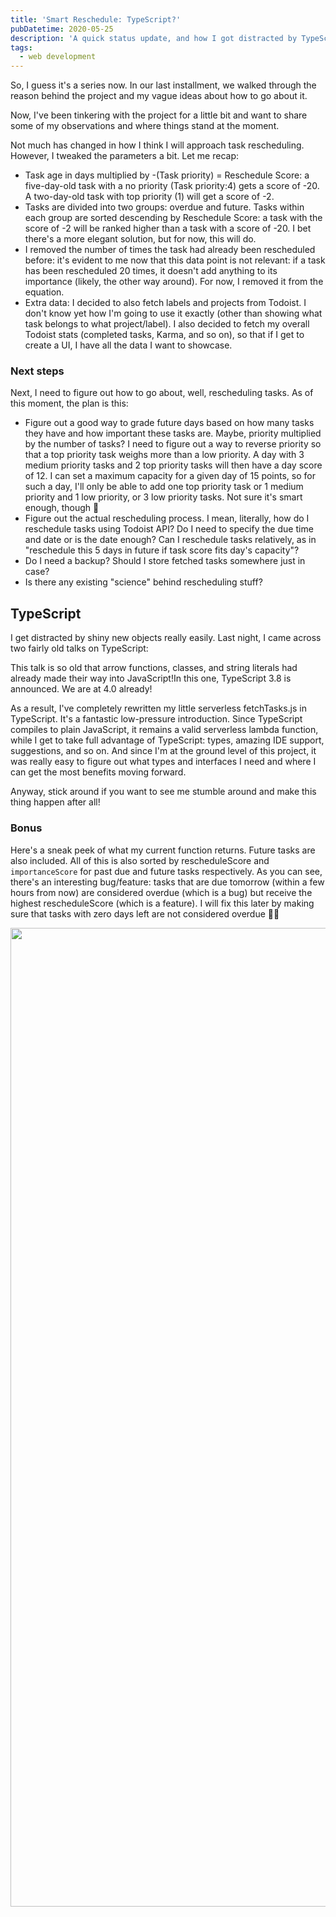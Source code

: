 ```yaml
---
title: 'Smart Reschedule: TypeScript?'
pubDatetime: 2020-05-25
description: 'A quick status update, and how I got distracted by TypeScript ♥️'
tags:
  - web development
---
```


So, I guess it's a series now. In our last installment, we walked through the reason behind the project and my vague ideas about how to go about it.

​Now, I've been tinkering with the project for a little bit and want to share some of my observations and where things stand at the moment.

Not much has changed in how I think I will approach task rescheduling. However, I tweaked the parameters a bit. Let me recap:

- Task age in days multiplied by -(Task priority) = Reschedule Score: a five-day-old task with a no priority (Task priority:4) gets a score of -20. A two-day-old task with top priority (1) will get a score of -2.
- Tasks are divided into two groups: overdue and future. Tasks within each group are sorted descending by Reschedule Score: a task with the score of -2 will be ranked higher than a task with a score of -20. I bet there's a more elegant solution, but for now, this will do.
- I removed the number of times the task had already been rescheduled before: it's evident to me now that this data point is not relevant: if a task has been rescheduled 20 times, it doesn't add anything to its importance (likely, the other way around). For now, I removed it from the equation.
- Extra data: I decided to also fetch labels and projects from Todoist. I don't know yet how I'm going to use it exactly (other than showing what task belongs to what project/label). I also decided to fetch my overall Todoist stats (completed tasks, Karma, and so on), so that if I get to create a UI, I have all the data I want to showcase.

### Next steps

Next, I need to figure out how to go about, well, rescheduling tasks. As of this moment, the plan is this:

- Figure out a good way to grade future days based on how many tasks they have and how important these tasks are. Maybe, priority multiplied by the number of tasks? I need to figure out a way to reverse priority so that a top priority task weighs more than a low priority. A day with 3 medium priority tasks and 2 top priority tasks will then have a day score of 12. I can set a maximum capacity for a given day of 15 points, so for such a day, I'll only be able to add one top priority task or 1 medium priority and 1 low priority, or 3 low priority tasks. Not sure it's smart enough, though 🤔
- Figure out the actual rescheduling process. I mean, literally, how do I reschedule tasks using Todoist API? Do I need to specify the due time and date or is the date enough? Can I reschedule tasks relatively, as in "reschedule this 5 days in future if task score fits day's capacity"?
- Do I need a backup? Should I store fetched tasks somewhere just in case?
- Is there any existing "science" behind rescheduling stuff?

## TypeScript

I get distracted by shiny new objects really easily. Last night, I came across two fairly old talks on TypeScript:

<YouTube youTubeId="AQOEZVG2WY0" />

This talk is so old that arrow functions, classes, and string literals had already made their way into JavaScript!In this one, TypeScript 3.8 is announced. We are at 4.0 already!

<YouTube youTubeId="jmPZztKIFf4" />

As a result, I've completely rewritten my little serverless fetchTasks.js in TypeScript. It's a fantastic low-pressure introduction. Since TypeScript compiles to plain JavaScript, it remains a valid serverless lambda function, while I get to take full advantage of TypeScript: types, amazing IDE support, suggestions, and so on. And since I'm at the ground level of this project, it was really easy to figure out what types and interfaces I need and where I can get the most benefits moving forward.

Anyway, stick around if you want to see me stumble around and make this thing happen after all!

### Bonus

Here's a sneak peek of what my current function returns. Future tasks are also included. All of this is also sorted by rescheduleScore and `importanceScore` for past due and future tasks respectively. As you can see, there's an interesting bug/feature: tasks that are due tomorrow (within a few hours from now) are considered overdue (which is a bug) but receive the highest rescheduleScore (which is a feature). I will fix this later by making sure that tasks with zero days left are not considered overdue 🤷‍♂️

<img
  src="/blog/posts/todoist-smart-reschedule-typescript/793303ed8d5e0ba3f04b048ddcc3a8a2c9d9dda5-1290x1566.jpg"
  width="1290"
  height="1566"
/>
​
